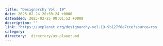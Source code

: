 ```yaml
---
title: "Designarchy Vol. 19"
date: 2025-02-24 20:50:24 +0000
dateadded: 2025-02-25 00:01:52 +0000
description: ""
link: "https://uxplanet.org/designarchy-vol-19-9b127f8e7cce?source=rss----819cc2aaeee0---4"
category:
directory: _directory/ux-planet.md
---
```

